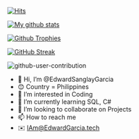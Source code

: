 [![Hits](https://hits.seeyoufarm.com/api/count/incr/badge.svg?url=https%3A%2F%2Fgithub.com%2FEdwardSanglayGarcia&count_bg=%2379C83D&title_bg=%23555555&icon=&icon_color=%23E7E7E7&title=hits&edge_flat=false)](https://hits.seeyoufarm.com)

[![My github stats](https://github-readme-stats.vercel.app/api?username=EdwardSanglayGarcia&count_private=true&show_icons=true&theme=radical&include_all_commits=true&custom_title=Edward+Garcia+Github+Stats)](https://github.com/EdwardSanglayGarcia)

[![Github Trophies](https://github-profile-trophy.vercel.app/?username=EdwardSanglayGarcia&theme=darkhub&no-bg=true&margin-w=15&margin-h=10&row=1&column=6&count_private=true)](https://github.com/ryo-ma/github-profile-trophy)

[![GitHub Streak](http://github-readme-streak-stats.herokuapp.com?user=EdwardSanglayGarcia&theme=black-ice)](https://git.io/streak-stats)

![github-user-contribution](https://user-images.githubusercontent.com/42932255/216576374-88ecf050-2f95-490f-b05b-30004f264599.svg)



- 👋 Hi, I’m @EdwardSanglayGarcia
- 😊 Country = Philippines
- 👀 I’m interested in Coding
- 🌱 I’m currently learning SQL, C#
- 💞️ I’m looking to collaborate on Projects
- 📫 How to reach me
- ✉️ IAm@EdwardGarcia.tech
